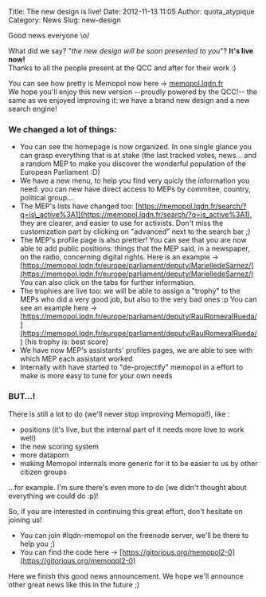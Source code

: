 Title: The new design is live!
Date: 2012-11-13 11:05
Author: quota_atypique
Category: News
Slug: new-design

Good news everyone \\o/

What did we say? "*the new design will be soon presented to you*"?
**It's live now!**  
Thanks to all the people present at the QCC and after for their work :)

You can see how pretty is Memopol now here →
[memopol.lqdn.fr](http://memopol.lqdn.fr)  
We hope you'll enjoy this new version --proudly powered by the QCC!--
the same as we enjoyed improving it: we have a brand new design and a
new search engine!

### We changed a lot of things:

-   You can see the homepage is now organized. In one single glance you
    can grasp everything that is at stake (the last tracked votes, news…
    and a random MEP to make you discover the wonderful population of
    the European Parliament :D)
-   We have a new menu, to help you find very quicly the information you
    need: you can new have direct access to MEPs by commitee, country,
    political group…
-   The MEP's lists have changed too:
    [https://memopol.lqdn.fr/search/?q=is\_active%3A1](https://memopol.lqdn.fr/search/?q=is_active%3A1),
    they are clearer, and easier to use for activists. Don't miss the
    customization part by clicking on "advanced" next to the search bar
    ;)
-   The MEP's profile page is also prettier! You can see that you are
    now able to add public positions: things that the MEP said, in a
    newspaper, on the radio, concerning digital rights. Here is an
    example →
    [https://memopol.lqdn.fr/europe/parliament/deputy/MarielledeSarnez/](https://memopol.lqdn.fr/europe/parliament/deputy/MarielledeSarnez/)
    You can also click on the tabs for further information.
-   The trophies are live too: we will be able to assign a "trophy" to
    the MEPs who did a very good job, but also to the very bad ones :p
    You can see an example here →
    [https://memopol.lqdn.fr/europe/parliament/deputy/RaulRomevaIRueda/](https://memopol.lqdn.fr/europe/parliament/deputy/RaulRomevaIRueda/)
    (his trophy is: best score)
-   We have now MEP's assistants' profiles pages, we are able to see
    with which MEP each assistant worked
-   Internally with have started to "de-projectify" memopol in a effort
    to make is more easy to tune for your own needs

### BUT…!

There is still a lot to do (we'll never stop improving Memopol!), like :

-   positions (it's live, but the internal part of it needs more love to
    work well)
-   the new scoring system
-   more dataporn
-   making Memopol internals more generic for it to be easier to us by
    other citizen groups

…for example. I'm sure there's even more to do (we didn't thought about
everything we could do :p)!

So, if you are interested in continuing this great effort, don't
hesitate on joining us!

-   You can join \#lqdn-memopol on the freenode server, we'll be there
    to help you ;)
-   You can find the code here →
    [https://gitorious.org/memopol2-0](https://gitorious.org/memopol2-0)

Here we finish this good news announcement. We hope we'll announce other
great news like this in the future ;)
